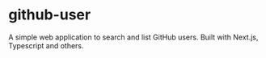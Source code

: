 # github-user
A simple web application to search and list GitHub users. Built with Next.js, Typescript and others.
